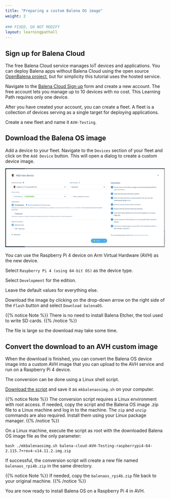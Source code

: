 ```yaml
---
title: "Preparing a custom Balena OS image"
weight: 2

### FIXED, DO NOT MODIFY
layout: learningpathall
---
```


## Sign up for Balena Cloud

The free Balena Cloud service manages IoT devices and applications. You can deploy Balena apps without Balena Cloud using the open source [OpenBalena project](https://github.com/balena-io/open-balena), but for simplicity this tutorial uses the hosted service.

Navigate to the [Balena Cloud Sign up](https://dashboard.balena-cloud.com/signup) form and create a new account. The free account lets you manage up to 10 devices with no cost. This Learning Path requires only one device. 

After you have created your account, you can create a fleet. A fleet is a collection of devices serving as a single target for deploying applications. 

Create a new fleet and name it `AVH-Testing`.

## Download the Balena OS image

Add a device to your fleet. Navigate to the `Devices` section of your fleet and click on the `Add Device` button. This will open a dialog to create a custom device image.

![Add Device dialog window](add_device.png)

You can use the Raspberry Pi 4 device on Arm Virtual Hardware (AVH) as the new device.

Select `Raspberry Pi 4 (using 64-bit OS)` as the device type.

Select `Development` for the edition. 

Leave the default values for everything else.

Download the image by clicking on the drop-down arrow on the right side of the `Flash` button and select `Download balenaOS`.

{{% notice Note %}}
There is no need to install Balena Etcher, the tool used to write SD cards.
{{% /notice %}}

The file is large so the download may take some time. 

## Convert the download to an AVH custom image

When the download is finished, you can convert the Balena OS device image into a custom AVH image that you can upload to the AVH service and run on a Raspberry Pi 4 device. 

The conversion can be done using a Linux shell script. 

[Download the script](../mkbalenaosimg.sh) and save it as `mkbalenaosimg.sh` on your computer.

{{% notice Note %}}
The conversion script requires a Linux environment with root access. If needed, copy the script and the Balena OS image .zip file to a Linux machine and log in to the machine. The `zip` and `unzip` commands are also required. Install them using your Linux package manager.
{{% /notice %}}

On a Linux machine, execute the script as root with the downloaded Balena OS image file as the only parameter:

```
bash ./mkbalenaosimg.sh balena-cloud-AVH-Testing-raspberrypi4-64-2.115.7+rev4-v14.11.2.img.zip
```

If successful, the conversion script will create a new file named `balenaos_rpi4b.zip` in the same directory. 

{{% notice Note %}}
If needed, copy the `balenaos_rpi4b.zip` file back to your original machine. 
{{% /notice %}}

You are now ready to install Balena OS on a Raspberry Pi 4 in AVH.
